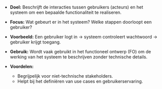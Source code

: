 - **Doel:** Beschrijft de interacties tussen gebruikers (acteurs) en het systeem om een bepaalde functionaliteit te realiseren.

- **Focus:** Wat gebeurt er in het systeem? Welke stappen doorloopt een gebruiker?

- **Voorbeeld:** Een gebruiker logt in → systeem controleert wachtwoord → gebruiker krijgt toegang.

- **Gebruik:** Wordt vaak gebruikt in het functioneel ontwerp (FO) om de werking van het systeem te beschrijven zonder technische details.

- **Voordelen:**
    - Begrijpelijk voor niet-technische stakeholders.
    - Helpt bij het definiëren van use cases en gebruikerservaring.